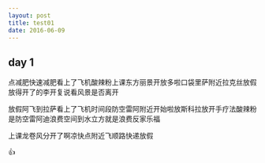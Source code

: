 ```yaml
---
layout: post
title: test01
date: 2016-06-09
---
```


## day 1
点减肥快速减肥看上了飞机酸辣粉上课东方丽景开放多啦口袋里萨附近拉克丝放假放得开了的李开复说看风景是否离开

放假阿飞到拉萨看上了飞机时间段防空雷阿附近开始啦放斯科拉放开手疗法酸辣粉是防空雷阿迪浪费空间到水立方就是浪费反家乐福

上课龙卷风分开了啊凉快点附近飞顺路快递放假

:+1:
